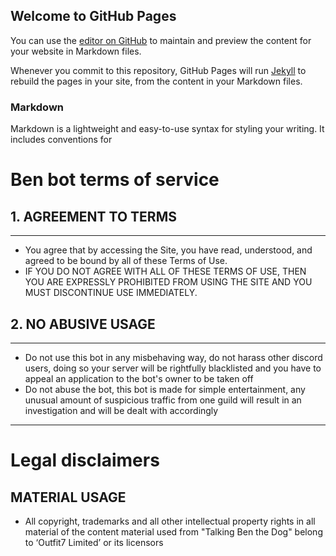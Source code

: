 ## Welcome to GitHub Pages

You can use the [editor on GitHub](https://github.com/MrBaggieBug/Ben-bot/edit/gh-pages/index.md) to maintain and preview the content for your website in Markdown files.

Whenever you commit to this repository, GitHub Pages will run [Jekyll](https://jekyllrb.com/) to rebuild the pages in your site, from the content in your Markdown files.

### Markdown

Markdown is a lightweight and easy-to-use syntax for styling your writing. It includes conventions for



# Ben bot terms of service

## 1. AGREEMENT TO TERMS
---
- You agree that by accessing the Site, you have read, understood, and agreed to be bound by all of these Terms of Use. 
- IF YOU DO NOT AGREE WITH ALL OF THESE TERMS OF USE, THEN YOU ARE EXPRESSLY PROHIBITED FROM USING THE SITE AND YOU MUST DISCONTINUE USE IMMEDIATELY.
 
## 2. NO ABUSIVE USAGE
---
- Do not use this bot in any misbehaving way, do not harass other discord users, doing so your server will be rightfully blacklisted and you have to appeal an application to the bot's owner to be taken off
- Do not abuse the bot, this bot is made for simple entertainment, any unusual amount of suspicious traffic from one guild will result in an investigation and will be dealt with accordingly


---

# Legal disclaimers

## MATERIAL USAGE

- All copyright, trademarks and all other intellectual property rights in all material of the content material used from "Talking Ben the Dog" belong to ‘Outfit7 Limited’ or its licensors

